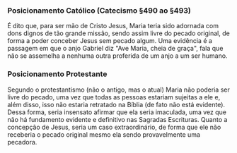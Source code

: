 ### Posicionamento Católico (Catecismo §490 ao §493)
É dito que, para ser mão de Cristo Jesus, Maria teria sido adornada com dons dignos
de tão grande missão, sendo assim livre do pecado original, de forma a poder conceber Jesus sem pecado algum. Uma evidência é a passagem em que o anjo Gabriel diz "Ave Maria, cheia de graça", fala que não se assemelha a nenhuma outra proferida de um anjo a um ser humano. 

### Posicionamento Protestante
Segundo o protestantismo (não o antigo, mas o atual) Maria não poderia ser livre do
pecado, uma vez que todas as pessoas estariam sujeitas a ele e, além disso, isso não estaria retratado na Bíblia (de fato não está evidente). Dessa forma, seria insensato afirmar que ela seria imaculada, uma vez que não há fundamento evidente e definitivo nas Sagradas Escrituras. Quanto a concepção de Jesus, seria um caso extraordinário, de forma que ele não receberia o pecado original mesmo ela sendo provavelmente uma pecadora.